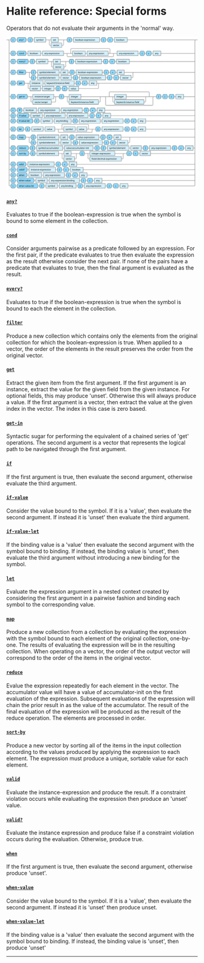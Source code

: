 <!---
  This markdown file was generated. Do not edit.
  -->

# Halite reference: Special forms

Operators that do not evaluate their arguments in the 'normal' way.

!["special-form"](../halite-bnf-diagrams/special-form.svg)

#### [`any?`](halite_full-reference.md#any_Q)

Evaluates to true if the boolean-expression is true when the symbol is bound to some element in the collection.

#### [`cond`](halite_full-reference.md#cond)

Consider arguments pairwise as a predicate followed by an expression. For the first pair, if the predicate evaluates to true then evaluate the expression as the result otherwise consider the next pair. If none of the pairs have a predicate that evaluates to true, then the final argument is evaluated as the result.

#### [`every?`](halite_full-reference.md#every_Q)

Evaluates to true if the boolean-expression is true when the symbol is bound to each the element in the collection.

#### [`filter`](halite_full-reference.md#filter)

Produce a new collection which contains only the elements from the original collection for which the boolean-expression is true. When applied to a vector, the order of the elements in the result preserves the order from the original vector.

#### [`get`](halite_full-reference.md#get)

Extract the given item from the first argument. If the first argument is an instance, extract the value for the given field from the given instance. For optional fields, this may produce 'unset'. Otherwise this will always produce a value. If the first argument is a vector, then extract the value at the given index in the vector. The index in this case is zero based.

#### [`get-in`](halite_full-reference.md#get-in)

Syntactic sugar for performing the equivalent of a chained series of 'get' operations. The second argument is a vector that represents the logical path to be navigated through the first argument.

#### [`if`](halite_full-reference.md#if)

If the first argument is true, then evaluate the second argument, otherwise evaluate the third argument.

#### [`if-value`](halite_full-reference.md#if-value)

Consider the value bound to the symbol. If it is a 'value', then evaluate the second argument. If instead it is 'unset' then evaluate the third argument.

#### [`if-value-let`](halite_full-reference.md#if-value-let)

If the binding value is a 'value' then evaluate the second argument with the symbol bound to binding. If instead, the binding value is 'unset', then evaluate the third argument without introducing a new binding for the symbol.

#### [`let`](halite_full-reference.md#let)

Evaluate the expression argument in a nested context created by considering the first argument in a pairwise fashion and binding each symbol to the corresponding value.

#### [`map`](halite_full-reference.md#map)

Produce a new collection from a collection by evaluating the expression with the symbol bound to each element of the original collection, one-by-one. The results of evaluating the expression will be in the resulting collection. When operating on a vector, the order of the output vector will correspond to the order of the items in the original vector.

#### [`reduce`](halite_full-reference.md#reduce)

Evalue the expression repeatedly for each element in the vector. The accumulator value will have a value of accumulator-init on the first evaluation of the expression. Subsequent evaluations of the expression will chain the prior result in as the value of the accumulator. The result of the final evaluation of the expression will be produced as the result of the reduce operation. The elements are processed in order.

#### [`sort-by`](halite_full-reference.md#sort-by)

Produce a new vector by sorting all of the items in the input collection according to the values produced by applying the expression to each element. The expression must produce a unique, sortable value for each element.

#### [`valid`](halite_full-reference.md#valid)

Evaluate the instance-expression and produce the result. If a constraint violation occurs while evaluating the expression then produce an 'unset' value.

#### [`valid?`](halite_full-reference.md#valid_Q)

Evaluate the instance expression and produce false if a constraint violation occurs during the evaluation. Otherwise, produce true.

#### [`when`](halite_full-reference.md#when)

If the first argument is true, then evaluate the second argument, otherwise produce 'unset'.

#### [`when-value`](halite_full-reference.md#when-value)

Consider the value bound to the symbol. If it is a 'value', then evaluate the second argument. If instead it is 'unset' then produce unset.

#### [`when-value-let`](halite_full-reference.md#when-value-let)

If the binding value is a 'value' then evaluate the second argument with the symbol bound to binding. If instead, the binding value is 'unset', then produce 'unset'

---
